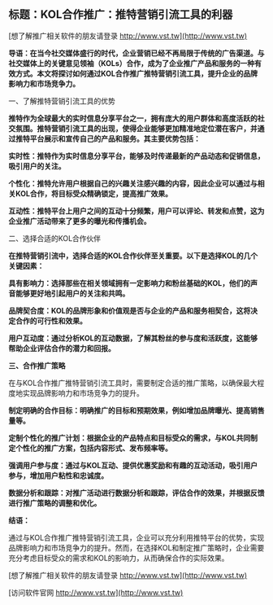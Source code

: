 ## **标题：KOL合作推广：推特营销引流工具的利器**

[想了解推广相关软件的朋友请登录 http://www.vst.tw](http://www.vst.tw)

**导语：在当今社交媒体盛行的时代，企业营销已经不再局限于传统的广告渠道。与社交媒体上的关键意见领袖（KOLs）合作，成为了企业推广产品和服务的一种有效方式。本文将探讨如何通过KOL合作推广推特营销引流工具，提升企业的品牌影响力和市场竞争力。**

一、了解推特营销引流工具的优势

**推特作为全球最大的实时信息分享平台之一，拥有庞大的用户群体和高度活跃的社交氛围。推特营销引流工具的出现，使得企业能够更加精准地定位潜在客户，并通过推特平台展示和宣传自己的产品和服务。其主要优势包括：**

**实时性：推特作为实时信息分享平台，能够及时传递最新的产品动态和促销信息，吸引用户的关注。**

**个性化：推特允许用户根据自己的兴趣关注感兴趣的内容，因此企业可以通过与相关KOL合作，将目标受众精确锁定，提高推广效果。**

**互动性：推特平台上用户之间的互动十分频繁，用户可以评论、转发和点赞，这为企业推广活动带来了更多的曝光和传播机会。**

二、选择合适的KOL合作伙伴

**在推特营销引流中，选择合适的KOL合作伙伴至关重要。以下是选择KOL的几个关键因素：**

**具有影响力：选择那些在相关领域拥有一定影响力和粉丝基础的KOL，他们的声音能够更好地引起用户的关注和共鸣。**

**品牌契合度：KOL的品牌形象和价值观是否与企业的产品和服务相契合，这将决定合作的可行性和效果。**

**用户互动度：通过分析KOL的互动数据，了解其粉丝的参与度和活跃度，这能够帮助企业评估合作的潜力和回报。**

**三、合作推广策略**

在与KOL合作推广推特营销引流工具时，需要制定合适的推广策略，以确保最大程度地实现品牌影响力和市场竞争力的提升。

**制定明确的合作目标：明确推广的目标和预期效果，例如增加品牌曝光、提高销售量等。**

**定制个性化的推广计划：根据企业的产品特点和目标受众的需求，与KOL共同制定个性化的推广方案，包括内容形式、发布频率等。**

**强调用户参与度：通过与KOL互动、提供优惠奖励和有趣的互动活动，吸引用户参与，增加用户粘性和忠诚度。**

**数据分析和跟踪：对推广活动进行数据分析和跟踪，评估合作的效果，并根据反馈进行推广策略的调整和优化。**

**结语：**

通过与KOL合作推广推特营销引流工具，企业可以充分利用推特平台的优势，实现品牌影响力和市场竞争力的提升。然而，在选择KOL和制定推广策略时，企业需要充分考虑目标受众的需求和KOL的影响力，从而确保合作的实际效果。

[想了解推广相关软件的朋友请登录 http://www.vst.tw](http://www.vst.tw)


[访问软件官网 http://www.vst.tw](http://www.vst.tw)
